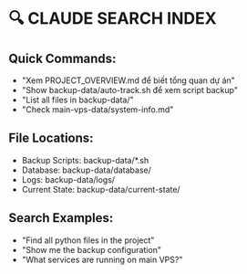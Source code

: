 # 🔍 CLAUDE SEARCH INDEX

## Quick Commands:
- "Xem PROJECT_OVERVIEW.md để biết tổng quan dự án"
- "Show backup-data/auto-track.sh để xem script backup"
- "List all files in backup-data/"
- "Check main-vps-data/system-info.md"

## File Locations:
- Backup Scripts: backup-data/*.sh
- Database: backup-data/database/
- Logs: backup-data/logs/
- Current State: backup-data/current-state/

## Search Examples:
- "Find all python files in the project"
- "Show me the backup configuration"
- "What services are running on main VPS?"
